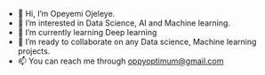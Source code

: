 - 👋 Hi, I’m Opeyemi Ojeleye.
- 👀 I’m interested in Data Science, AI and Machine learning.
- 🌱 I’m currently learning Deep learning 
- 💞️ I’m ready to collaborate on any Data science, Machine learning projects. 
- 📫 You can reach me through oppyoptimum@gmail.com 

<!---
optimumoje/optimumoje is a ✨ special ✨ repository because its `README.md` (this file) appears on your GitHub profile.
You can click the Preview link to take a look at your changes.
--->
